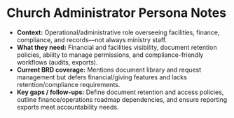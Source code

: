 # Church Administrator Persona Notes

- **Context:** Operational/administrative role overseeing facilities, finance, compliance, and records—not always ministry staff.
- **What they need:** Financial and facilities visibility, document retention policies, ability to manage permissions, and compliance-friendly workflows (audits, exports).
- **Current BRD coverage:** Mentions document library and request management but defers financial/giving features and lacks retention/compliance requirements.
- **Key gaps / follow-ups:** Define document retention and access policies, outline finance/operations roadmap dependencies, and ensure reporting exports meet accountability needs.
